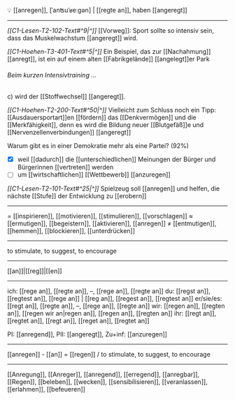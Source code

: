 💡 [[anregen]], [ˈanʦuˈʁeːɡən] | [[regte an]], haben [[angeregt]]

---
*[[C1-Lesen-T2-102-Text#^9|^]]* [[Vorweg]]: Sport sollte so intensiv sein, dass das Muskelwachstum [[angeregt]] wird.

*[[C1-Hoehen-T3-401-Text#^5|^]]* Ein Beispiel, das zur [[Nachahmung]] [[anregt]], ist ein auf einem alten [[Fabrikgelände]] [[angelegt]]er Park

###### Beim kurzen Intensivtraining ...
c) wird der [[Stoffwechsel]] [[angeregt]].

*[[C1-Hoehen-T2-200-Text#^50|^]]* Vielleicht zum Schluss noch ein Tipp: [[Ausdauersportart]]en [[fördern]] das [[Denkvermögen]] und die [[Merkfähigkeit]], denn es wird die Bildung neuer [[Blutgefäß]]e und [[Nervenzellenverbindungen]] [[angeregt]]

Warum gibt es in einer Demokratie mehr als eine Partei? (92%)
- [x] weil [[dadurch]] die [[unterschiedlichen]] Meinungen der Bürger und Bürgerinnen [[vertreten]] werden
- [ ] um [[wirtschaftlichen]] [[Wettbewerb]] [[anzuregen]]

*[[C1-Lesen-T2-101-Text#^25|^]]* Spielzeug soll [[anregen]] und helfen, die nächste [[Stufe]] der Entwicklung zu [[erobern]]

---
= [[inspirieren]], [[motivieren]], [[stimulieren]], [[vorschlagen]]
≈ [[ermutigen]], [[begeistern]], [[aktivieren]], [[anregen]]
≠ [[entmutigen]], [[hemmen]], [[blockieren]], [[unterdrücken]]

---
to stimulate, to suggest, to encourage

---
[[an]]|[[reg]]|[[en]]

---
ich: [[rege an]], [[regte an]], –, [[rege an]], [[regte an]]
du: [[regst an]], [[regtest an]], [[rege an]] | [[reg an]], [[regest an]], [[regtest an]]
er/sie/es: [[regt an]], [[regte an]], –, [[rege an]], [[regte an]]
wir: [[regen an]], [[regten an]], [[regen wir an|regen an]], [[regen an]], [[regten an]]
ihr: [[regt an]], [[regtet an]], [[regt an]], [[reget an]], [[regtet an]]

PI: [[anregend]], PII: [[angeregt]], Zu+inf: [[anzuregen]]

---
[[anregen]] - [[an]] = [[regen]] / to stimulate, to suggest, to encourage

---
[[Anregung]], [[Anreger]], [[anregend]], [[erregend]], [[anregbar]], [[Regen]], [[beleben]], [[wecken]], [[sensibilisieren]], [[veranlassen]], [[erlahmen]], [[befeueren]]